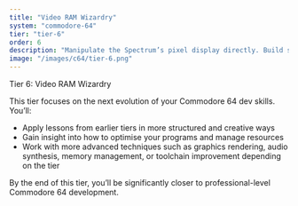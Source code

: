 ```yaml
---
title: "Video RAM Wizardry"
system: "commodore-64"
tier: "tier-6"
order: 6
description: "Manipulate the Spectrum’s pixel display directly. Build screen effects the hardware never intended."
image: "/images/c64/tier-6.png"
---
```


Tier 6: Video RAM Wizardry

This tier focuses on the next evolution of your Commodore 64 dev skills.
You’ll:
- Apply lessons from earlier tiers in more structured and creative ways
- Gain insight into how to optimise your programs and manage resources
- Work with more advanced techniques such as graphics rendering, audio synthesis,
  memory management, or toolchain improvement depending on the tier

By the end of this tier, you’ll be significantly closer to professional-level Commodore 64 development.
